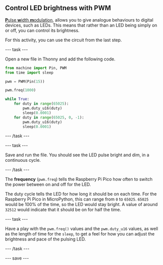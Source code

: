 ## Control LED brightness with PWM

[**P**ulse **w**idth **m**odulation](https://en.wikipedia.org/wiki/Pulse-width_modulation), allows you to give analogue behaviours to digital devices, such as LEDs. This means that rather than an LED being simply on or off, you can control its brightness.

For this activity, you can use the circuit from the last step.

--- task ---

Open a new file in Thonny and add the following code.

```python
from machine import Pin, PWM
from time import sleep

pwm = PWM(Pin(15))

pwm.freq(1000)

while True:
    for duty in range(65025):
		pwm.duty_u16(duty)
		sleep(0.0001)
	for duty in range(65025, 0, -1):
		pwm.duty_u16(duty)
		sleep(0.0001)
```

--- /task ---

--- task ---

Save and run the file. You should see the LED pulse bright and dim, in a continuous cycle.

--- /task ---

The **frequency** (`pwm.freq`) tells the Raspberry Pi Pico how often to switch the power between on and off for the LED.

The duty cycle tells the LED for how long it should be on each time. For the Raspberry Pi Pico in MicroPython, this can range from `0` to `65025`. `65025` would be 100% of the time, so the LED would stay bright. A value of around `32512` would indicate that it should be on for half the time.

--- task ---

Have a play with the `pwm.freq()` values and the `pwm.duty_u16` values, as well as the length of time for the `sleep`, to get a feel for how you can adjust the brightness and pace of the pulsing LED.

--- /task ---

--- save ---
